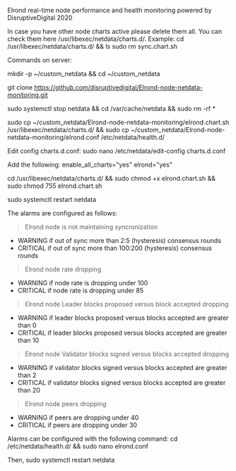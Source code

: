 Elrond real-time node performance and health monitoring
powered by DisruptiveDigital 2020

In case you have other node charts active please delete them all. You can check them here /usr/libexec/netdata/charts.d/. 
Example:
cd /usr/libexec/netdata/charts.d/ && ls
sudo rm sync.chart.sh


Commands on server:

mkdir -p ~/custom_netdata && cd ~/custom_netdata

git clone https://github.com/disruptivedigital/Elrond-node-netdata-monitoring.git

sudo systemctl stop netdata && cd /var/cache/netdata && sudo rm -rf *

sudo cp ~/custom_netdata/Elrond-node-netdata-monitoring/elrond.chart.sh /usr/libexec/netdata/charts.d/ && sudo cp ~/custom_netdata/Elrond-node-netdata-monitoring/elrond.conf /etc/netdata/health.d/

Edit config charts.d.conf:
sudo nano /etc/netdata/edit-config charts.d.conf

Add the following:
enable_all_charts="yes"
elrond="yes"

cd /usr/libexec/netdata/charts.d/ && sudo chmod +x elrond.chart.sh && sudo chmod 755 elrond.chart.sh

sudo systemctl restart netdata


The alarms are configured as follows:

> Elrond node is not maintaining syncronization
- WARNING if out of sync more than 2:5 (hysteresis) consensus rounds
- CRITICAL if out of sync more than 100:200 (hysteresis) consensus rounds 

> Elrond node rate dropping
- WARNING if node rate is dropping under 100
- CRITICAL if node rate is dropping under 85

> Elrond node Leader blocks proposed versus block accepted dropping
- WARNING if leader blocks proposed versus blocks accepted are greater than 0
- CRITICAL if leader blocks proposed versus blocks accepted are greater than 10

> Elrond node Validator blocks signed versus blocks accepted dropping
- WARNING if validator blocks signed versus blocks accepted are greater than 2
- CRITICAL if validator blocks signed versus blocks accepted are greater than 20

> Elrond node peers dropping
- WARNING if peers are dropping under 40
- CRITICAL if peers are dropping under 30


Alarms can be configured with the following command:
cd /etc/netdata/health.d/ && sudo nano elrond.conf

Then,
sudo systemctl restart netdata
